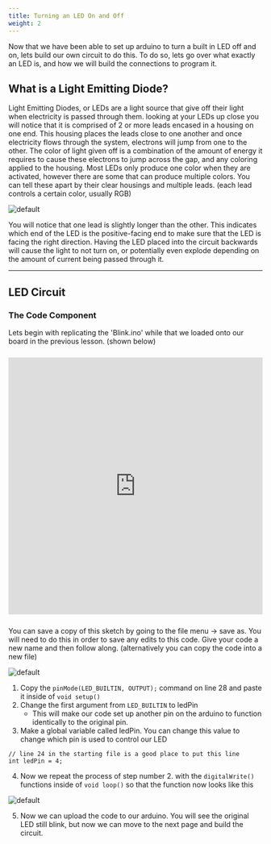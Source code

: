 ```yaml
---
title: Turning an LED On and Off
weight: 2
---
```


Now that we have been able to set up arduino to turn a built in LED off and on, lets build our own circuit to do this. To do so, lets go over what exactly an LED is, and how we will build the connections to program it.

## What is a Light Emitting Diode?

Light Emitting Diodes, or LEDs are a light source that give off their light when electricity is passed through them. looking at your LEDs up close you will notice that it is comprised of 2 or more leads encased in a housing on one end. This housing places the leads close to one another and once electricity flows through the system, electrons will jump from one to the other. The color of light given off is a combination of the amount of energy it requires to cause these electrons to jump across the gap, and any coloring applied to the housing. Most LEDs only produce one color when they are activated, however there are some that can produce multiple colors. You can tell these apart by their clear housings and multiple leads. (each lead controls a certain color, usually RGB)

![default](/images/graphics/led.jpg)

You will notice that one lead is slightly longer than the other. This indicates which end of the LED is the positive-facing end to make sure that the LED is facing the right direction. Having the LED placed into the circuit backwards will cause the light to not turn on, or potentially even explode depending on the amount of current being passed through it.

---

## LED Circuit

### The Code Component

Lets begin with replicating the 'Blink.ino' while that we loaded onto our board in the previous lesson. (shown below)

<iframe src=https://create.arduino.cc/example/builtin/01.Basics%5CBlink/Blink/preview?embed style="height:510px;width:100%;margin:10px 0" frameborder=0></iframe>

You can save a copy of this sketch by going to the file menu -> save as. You will need to do this in order to save any edits to this code. Give your code a new name and then follow along. (alternatively you can copy the code into a new file)

![default](/images/graphics/saveas.png)

1. Copy the `pinMode(LED_BUILTIN, OUTPUT);` command on line 28 and paste it inside of `void setup()`
2. Change the first argument from `LED_BUILTIN` to ledPin
    * This will make our code set up another pin on the arduino to function identically to the original pin.
3. Make a global variable called ledPin. You can change this value to change which pin is used to control our LED

```
// line 24 in the starting file is a good place to put this line
int ledPin = 4;
```

4. Now we repeat the process of step number 2. with the `digitalWrite()` functions inside of `void loop()` so that the function now looks like this

![default](/images/graphics/saveas.png)

5. Now we can upload the code to our arduino. You will see the original LED still blink, but now we can move to the next page and build the circuit.